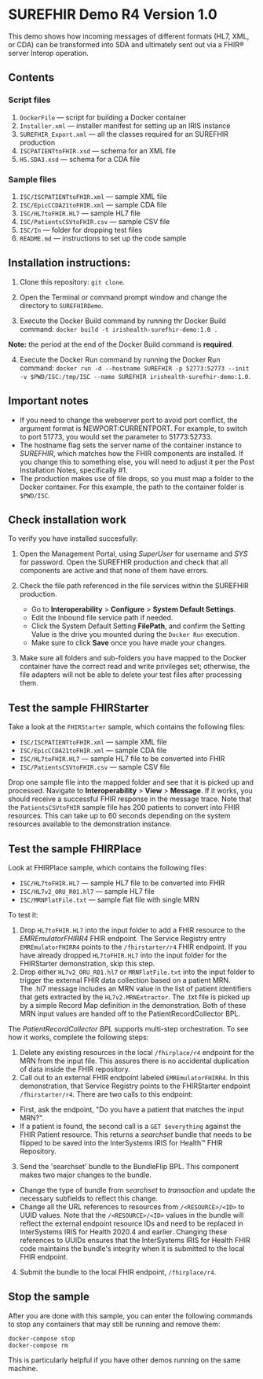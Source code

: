 # SUREFHIR Demo R4 Version 1.0

This demo shows how incoming messages of different formats (HL7, XML, or CDA) can be transformed into SDA and ultimately sent out via a FHIR® server Interop operation.

## Contents

### Script files
 1. `DockerFile` — script for building a Docker container
 2. `Installer.xml` — installer manifest for setting up an IRIS instance
 3. `SUREFHIR_Export.xml` — all the classes required for an SUREFHIR production
 4. `ISCPATIENTtoFHIR.xsd` — schema for an XML file
 5. `HS.SDA3.xsd` — schema for a CDA file

### Sample files
 1. `ISC/ISCPATIENTtoFHIR.xml` — sample XML file
 2. `ISC/EpicCCDA21toFHIR.xml` — sample CDA file
 3. `ISC/HL7toFHIR.HL7` — sample HL7 file
 4. `ISC/PatientsCSVtoFHIR.csv` — sample CSV file
 5. `ISC/In` — folder for dropping test files
 6. `README.md` — instructions to set up the code sample

## Installation instructions: 

1. Clone this repository: `git clone`.

2. Open the Terminal or command prompt window and change the directory to `SUREFHIRDemo`.

3. Execute the Docker Build command by running thr Docker Build command: `docker build -t irishealth-surefhir-demo:1.0 .`

**Note:** the period at the end of the Docker Build command is **required**.

4. Execute the Docker Run command by running the Docker Run command: `docker run -d --hostname SUREFHIR -p 52773:52773 --init -v $PWD/ISC:/tmp/ISC --name SUREFHIR irishealth-surefhir-demo:1.0`.

## Important notes

* If you need to change the webserver port to avoid port conflict, the argument format is NEWPORT:CURRENTPORT. For example, to switch to port 51773, you would set the parameter to 51773:52733.
* The hostname flag sets the server name of the container instance to *SUREFHIR*, which matches how the FHIR components are installed. If you change this to something else, you will need to adjust it per the Post Installation Notes, specifically #1.
* The production makes use of file drops, so you must map a folder to the Docker container. For this example, the path to the container folder is `$PWD/ISC`.

## Check installation work
To verify you have installed succesfully:

1. Open the Management Portal, using *SuperUser* for username and *SYS* for password. Open the SUREFHIR production and check that all components are active and that none of them have errors.

2. Check the file path referenced in the file services within the SUREFHIR production.
     - Go to **Interoperability** > **Configure** > **System Default Settings**.
     - Edit the Inbound file service path if needed.
     - Click the System Default Setting **FilePath**, and confirm the Setting Value is the drive you mounted during the `Docker Run` execution.
     - Make sure to click **Save** once you have made your changes.

3. Make sure all folders and sub-folders you have mapped to the Docker container have the correct read and write privileges set; otherwise, the file adapters will not be able to delete your test files after processing them.

## Test the sample FHIRStarter

Take a look at the `FHIRStarter` sample, which contains the following files:

* `ISC/ISCPATIENTtoFHIR.xml` — sample XML file
* `ISC/EpicCCDA21toFHIR.xml` — sample CDA file
* `ISC/HL7toFHIR.HL7` — sample HL7 file to be converted into FHIR
* `ISC/PatientsCSVtoFHIR.csv` — sample CSV file

Drop one sample file into the mapped folder and see that it is picked up and processed. Navigate to **Interoperability** > **View** > **Message**. If it works, you should receive a successful FHIR response in the message trace.
Note that the `PatientsCSVtoFHIR` sample file has 200 patients to convert into FHIR resources. This can take up to 60 seconds depending on the system resources available to the demonstration instance.

## Test the sample FHIRPlace

Look at FHIRPlace sample, which contains the following files:

* `ISC/HL7toFHIR.HL7` — sample HL7 file to be converted into FHIR
* `ISC/HL7v2_ORU_R01.hl7` — sample HL7 file
* `ISC/MRNFlatFile.txt` — sample flat file with single MRN

To test it:
1. Drop `HL7toFHIR.HL7` into the input folder to add a FHIR resource to the *EMREmulatorFHIRR4* FHIR endpoint. The Service Registry entry `EMREmulatorFHIRR4` points to the `/fhirstarter/r4` FHIR endpoint. If you have already dropped `HL7toFHIR.HL7` into the input folder for the FHIRStarter demonstration, skip this step.
2. Drop either `HL7v2_ORU_R01.hl7` or `MRNFlatFile.txt` into the input folder to trigger the external FHIR data collection based on a patient MRN.  
The .hl7 message includes an MRN value in the list of patient identifiers that gets extracted by the `HL7v2.MRNExtractor`. 
The .txt file is picked up by a simple Record Map definition in the demonstration.
Both of these MRN input values are handed off to the PatientRecordCollector BPL.

The *PatientRecordCollector BPL* supports multi-step orchestration. To see how it works, complete the following steps: 

1. Delete any existing resources in the local `/fhirplace/r4` endpoint for the MRN from the input file. This assures there is no accidental duplication of data inside the FHIR repository.
2. Call out to an external FHIR endpoint labeled `EMREmulatorFHIRR4`. In this demonstration, that Service Registry points to the FHIRStarter endpoint `/fhirstarter/r4`. There are two calls to this endpoint:
* First, ask the endpoint, "Do you have a patient that matches the input MRN?".  
* If a patient is found, the second call is a `GET $everything` against the FHIR Patient resource.
This returns a *searchset* bundle that needs to be flipped to be saved into the InterSystems IRIS for Health™ FHIR Repository.
3. Send the 'searchset' bundle to the BundleFlip BPL. This component makes two major changes to the bundle.
* Change the type of bundle from *searchset* to *transaction* and update the necessary subfields to reflect this change.
* Change all the URL references to resources from `/<RESOURCE>/<ID>` to UUID values. Note that the `/<RESOURCE>/<ID>` values in the bundle will reflect the external endpoint resource IDs and need to be replaced in InterSystems IRIS for Health 2020.4 and earlier. Changing these references to UUIDs ensures that the InterSystems IRIS for Health FHIR code maintains the bundle's integrity when it is submitted to the local FHIR endpoint.
4. Submit the bundle to the local FHIR endpoint, `/fhirplace/r4`.
 

## Stop the sample

After you are done with this sample, you can enter the following commands to stop any containers that may still be running and remove them:

```
docker-compose stop
docker-compose rm
```

This is particularly helpful if you have other demos running on the same machine.
